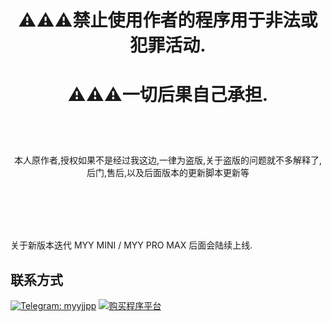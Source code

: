 
# <p align="center">⚠⚠⚠禁止使用作者的程序用于非法或犯罪活动.</p>
# <p align="center">⚠⚠⚠一切后果自己承担.</p>
<br/>
<br/>
<p align="center">本人原作者,授权如果不是经过我这边,一律为盗版,关于盗版的问题就不多解释了,后门,售后,以及后面版本的更新脚本更新等</p>
<br/>
<br/>
<br/>
<br/>
<p align="left">关于新版本迭代 MYY MINI / MYY PRO MAX 后面会陆续上线.</p>


## 联系方式
<a href="https://t.me/myyjjpp"><img src="https://img.shields.io/badge/Telegram-点击这里-0088cc" alt="Telegram: myyjjpp"></a>
<a href="https://www.myyjjpp.com"><img src="https://img.shields.io/badge/购买程序-点击这里-ff9900" alt="购买程序平台"></a>
